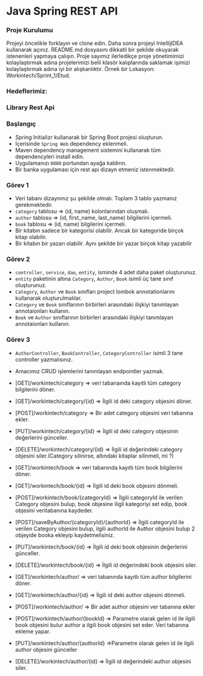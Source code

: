 #  Java Spring REST API

### Proje Kurulumu

Projeyi öncelikle forklayın ve clone edin.
Daha sonra projeyi IntellijIDEA kullanarak açınız. README.md dosyasını dikkatli bir şekilde okuyarak istenenleri yapmaya çalışın.
Proje sayımız ilerledikçe proje yönetimimizi kolaylaştırmak adına projelerimizi belli klasör kalıplarında saklamak işimizi kolaylaştırmak adına iyi bir alışkanlıktır.
Örnek bir Lokasyon: Workintech/Sprint_1/Etud.

### Hedeflerimiz:

### Library Rest Api

 ### Başlangıç
 * Spring Initializr kullanarak bir Spring Boot projesi oluşturun.
 * İçerisinde ```Spring Web``` dependency eklenmeli.
 * Maven dependency management sistemini kullanarak tüm dependencyleri install edin.
 * Uygulamanızı  ```8080``` portundan ayağa kaldırın.
 * Bir banka uygulaması için rest api dizayn etmeniz istenmektedir.

### Görev 1
* Veri tabanı dizaynınız şu şekilde olmalı. Toplam 3 tablo yazmanız gerekmektedir.
* ```category``` tablosu => (id, name) kolonlarından oluşmalı.
* ```author``` tablosu => (id, first_name, last_name) bilgilerini içermeli.
* ```book``` tablosu => (id, name) bilgilerini içermeli.
* Bir kitabın sadece bir kategorisi olabilir. Ancak bir kategoride birçok kitap olabilir.
* Bir kitabın bir yazarı olabilir. Aynı şekilde bir yazar birçok kitap yazabilir


 ### Görev 2
 *  ```controller```, ```service```, ```dao```, ```entity```,  isminde 4 adet daha paket oluşturunuz.
 * ```entity``` paketinin altına ```Category```, ```Author```, ```Book``` isimli üç tane sınıf oluşturunuz.
 * ```Category```, ```Author``` ve ```Book``` sınıfları project lombok annotationlarını kullanarak oluşturulmalılar.
 * ```Category``` ve ```Book``` sınıflarının birbirleri arasındaki ilişkiyi tanımlayan annotaionları kullanın.
 * ```Book``` ve ```Author``` sınıflarının birbirleri arasındaki ilişkiyi tanımlayan annotaionları kullanın.

 ### Görev 3
 * ```AuthorController```, ```BookController```, ```CategoryController``` isimli 3 tane controller yazmalısınız.
 * Amacımız CRUD işlemlerini tanımlayan endpointler yazmak. 
 * [GET]/workintech/category => veri tabanaında kayıtlı tüm category bilgilerini döner.
 * [GET]/workintech/category/{id} => İlgili id deki category objesini döner.
 * [POST]/workintech/category => Bir adet category objesini veri tabanına ekler.
 * [PUT]/workintech/category/{id} => İlgili id deki category objesinin değerlerini günceller.
 * [DELETE]/workintech/category/{id} => İlgili id değerindeki category objesini siler.(Category silinirse, altındaki kitaplar silinmeli, mi ?)

 * [GET]/workintech/book => veri tabanında kayıtlı tüm book bilgilerini döner.
 * [GET]/workintech/book/{id} => İlgili id deki book objesini dönmeli.
 * [POST]/workintech/book/{categoryId} => İlgili categoryId ile verilen Category objesini bulup, book objesine iligli kategoriyi set edip, book objesini veritabanına kaydeder.
 * [POST]/saveByAuthor/{categoryId}/{authorId} => İlgili categoryId  ile verilen Category objesini bulup, ilgili authorId ile Author objesini bulup 2 objeyide booka ekleyip kaydetmelisiniz.
 * [PUT]/workintech/book/{id} => İlgili id deki book objesinin değerlerini günceller.
 * [DELETE]/workintech/book/{id} => İlgili id değerindeki book objesini siler.

* [GET]/workintech/author/ => veri tabanında kayıtlı tüm author bilgilerini döner.
* [GET]/workintech/author/{id} => İlgili id deki author objesini dönmeli.
* [POST]/workintech/author/ => Bir adet author objesini ver tabanına ekler
* [POST]/workintech/author/{bookId} => Parametre olarak gelen id ile ilgili book objesini bulur author a ilgili book objesini set eder. Veri tabanına ekleme yapar. 
* [PUT]/workintech/author/{authorId} =>Parametre olarak gelen id ile ilgili author objesini günceller
* [DELETE]/workintech/author/{id} => İlgili id değerindeki author objesini siler.

